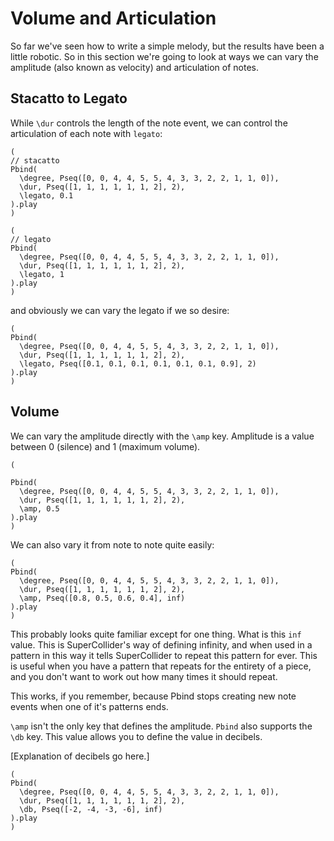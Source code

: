 # Volume and Articulation

So far we've seen how to write a simple melody, but the results have been a little robotic. So in
this section we're going to look at ways we can vary the amplitude (also known as velocity) and
articulation of notes.

## Stacatto to Legato 

While ```\dur``` controls the length of the note event, we can control the articulation of each note
with ```legato```:

```
(
// stacatto
Pbind(
  \degree, Pseq([0, 0, 4, 4, 5, 5, 4, 3, 3, 2, 2, 1, 1, 0]),
  \dur, Pseq([1, 1, 1, 1, 1, 1, 2], 2),
  \legato, 0.1
).play
)
```

```
(
// legato
Pbind(
  \degree, Pseq([0, 0, 4, 4, 5, 5, 4, 3, 3, 2, 2, 1, 1, 0]),
  \dur, Pseq([1, 1, 1, 1, 1, 1, 2], 2),
  \legato, 1
).play
)
```

and obviously we can vary the legato if we so desire:

```
(
Pbind(
  \degree, Pseq([0, 0, 4, 4, 5, 5, 4, 3, 3, 2, 2, 1, 1, 0]),
  \dur, Pseq([1, 1, 1, 1, 1, 1, 2], 2),
  \legato, Pseq([0.1, 0.1, 0.1, 0.1, 0.1, 0.1, 0.9], 2) 
).play
)
```

## Volume

We can vary the amplitude directly with the ```\amp``` key. Amplitude is a value between 0 (silence)
and 1 (maximum volume). 

```
(

Pbind(
  \degree, Pseq([0, 0, 4, 4, 5, 5, 4, 3, 3, 2, 2, 1, 1, 0]),
  \dur, Pseq([1, 1, 1, 1, 1, 1, 2], 2),
  \amp, 0.5
).play
)
```

We can also vary it from note to note quite easily:

```
(
Pbind(
  \degree, Pseq([0, 0, 4, 4, 5, 5, 4, 3, 3, 2, 2, 1, 1, 0]),
  \dur, Pseq([1, 1, 1, 1, 1, 1, 2], 2),
  \amp, Pseq([0.8, 0.5, 0.6, 0.4], inf)
).play
)
```

This probably looks quite familiar except for one thing. What is this ```inf``` value. This is
SuperCollider's way of defining infinity, and when used in a pattern in this way it tells
SuperCollider to repeat this pattern for ever. This is useful when you have a pattern that repeats
for the entirety of a piece, and you don't want to work out how many times it should repeat.

This works, if you remember, because Pbind stops creating new note events when one of it's patterns
ends.

```\amp``` isn't the only key that defines the amplitude. ```Pbind``` also supports the ```\db```
key. This value allows you to define the value in decibels.

[Explanation of decibels go here.]

```
(
Pbind(
  \degree, Pseq([0, 0, 4, 4, 5, 5, 4, 3, 3, 2, 2, 1, 1, 0]),
  \dur, Pseq([1, 1, 1, 1, 1, 1, 2], 2),
  \db, Pseq([-2, -4, -3, -6], inf)
).play
)
```

